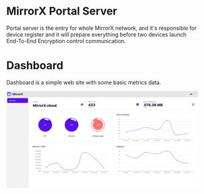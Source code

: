 # MirrorX Portal Server

Portal server is the entry for whole MirrorX network, and it's responsible for device register and it will prepare everything before two devices launch End-To-End Encryption control communication.

# Dashboard

Dashboard is a simple web site with some basic metrics data.

<img src="https://raw.githubusercontent.com/MirrorX-Desktop/portal/master/screenshot.png"/>
